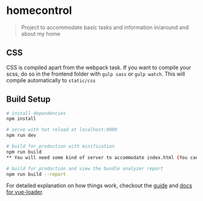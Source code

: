 # homecontrol

> Project to accommodate basic tasks and information in/around and about my home

## CSS
CSS is compiled apart from the webpack task. If you want to compile your scss, do so in the frontend folder with `gulp sass` or `gulp watch`. This will compile automatically to `static/css`

## Build Setup

``` bash
# install dependencies
npm install

# serve with hot reload at localhost:8080
npm run dev

# build for production with minification
npm run build
** You will need some kind of server to accommodate index.html (You cannot just double-click index.html in your folder)**

# build for production and view the bundle analyzer report
npm run build --report
```

For detailed explanation on how things work, checkout the [guide](http://vuejs-templates.github.io/webpack/) and [docs for vue-loader](http://vuejs.github.io/vue-loader).
